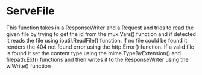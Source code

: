 ServeFile
===
This function takes in a ResponseWriter and a Request and tries to read the 
given file by trying to get the id from the mux.Vars() 
function and if detected it reads the file using ioutil.ReadFile() function. 
If no file could be found it renders the 404 not found error using the http.Error() function.
If a valid file is found it set the content type using the mime.TypeByExtension() and filepath.Ext() 
functions and then writes it to the ResponseWriter using the w.Write() function
